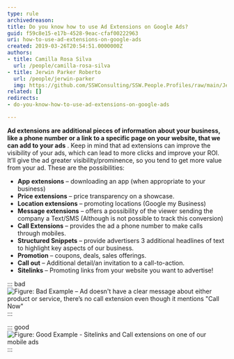 ```yaml
---
type: rule
archivedreason: 
title: Do you know how to use Ad Extensions on Google Ads?
guid: f59c8e15-e17b-4528-9eac-cfaf00222963
uri: how-to-use-ad-extensions-on-google-ads
created: 2019-03-26T20:54:51.0000000Z
authors:
- title: Camilla Rosa Silva
  url: /people/camilla-rosa-silva
- title: Jerwin Parker Roberto
  url: /people/jerwin-parker
  img: https://github.com/SSWConsulting/SSW.People.Profiles/raw/main/Jerwin-Parker/Images/Jerwin-Parker-Profile.jpg
related: []
redirects:
- do-you-know-how-to-use-ad-extensions-on-google-ads

---
```


**Ad extensions are additional pieces of information about your business, like a phone number or a link to a specific page on your website, that we can add to your ads** . Keep in mind that ad extensions can improve the visibility of your ads, which can lead to more clicks and improve your ROI. It’ll give the ad greater visibility/prominence, so you tend to get more value from your ad. These are the possibilities:

<!--endintro-->

* **App extensions** – downloading an app (when appropriate to your business)
* **Price extensions** – price transparency on a showcase.
* **Location extensions** – promoting locations (Google my Business)
* **Message extensions** – offers a possibility of the viewer sending the company a Text/SMS (Although is not possible to track this conversion)
* **Call Extensions** – provides the ad a phone number to make calls through mobiles.
* **Structured Snippets** – provide advertisers 3 additional headlines of text to highlight key aspects of our business.
* **Promotion** – coupons, deals, sales offerings.
* **Call out** – Additional detail/an invitation to a call-to-action.
* **Sitelinks** – Promoting links from your website you want to advertise!



::: bad  
![Figure: Bad Example – Ad doesn't have a clear message about either product or service, there’s no call extension even though it mentions "Call Now"](google-ad-no-ad-extension.jpg)  
:::


::: good  
![Figure: Good Example - Sitelinks and Call extensions on one of our mobile ads](google-ad-extension.jpg)  
:::
